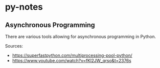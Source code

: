 # py-notes

## Asynchronous Programming

There are various tools allowing for asynchronous programming 
in Python.

Sources:

- https://superfastpython.com/multiprocessing-pool-python/
- https://www.youtube.com/watch?v=fKl2JW_qrso&t=2376s
